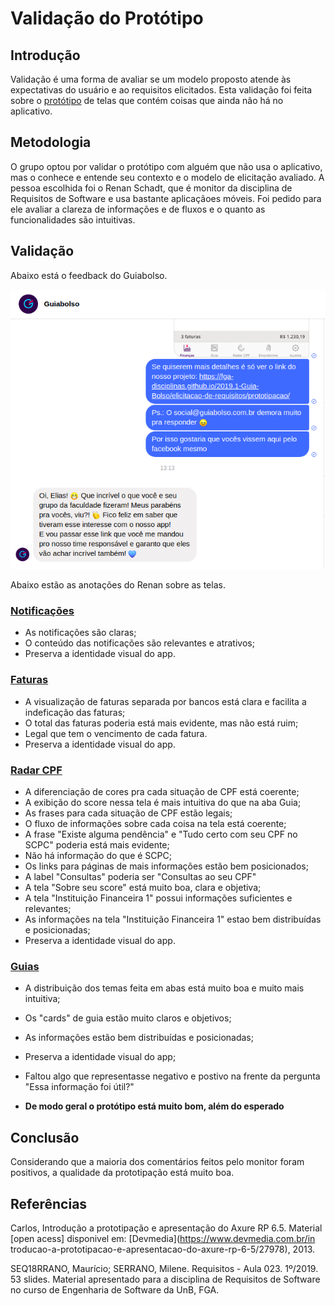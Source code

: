 # Validação do Protótipo

## Introdução
Validação é uma forma de avaliar se um modelo proposto atende às expectativas do usuário e ao requisitos elicitados. Esta validação foi feita sobre o [protótipo](../../elicitacao-de-requisitos/prototipacao/) de telas que contém coisas que ainda não há no aplicativo.

## Metodologia

O grupo optou por validar o protótipo com alguém que não usa o aplicativo, mas o conhece e entende seu contexto e o modelo de elicitação avaliado. A pessoa escolhida foi o Renan Schadt, que é monitor da disciplina de Requisitos de Software e usa bastante aplicaçãoes móveis. 
Foi pedido para ele avaliar a clareza de informações e de fluxos e o quanto as funcionalidades são intuitivas.

## Validação
Abaixo está o feedback do Guiabolso.

[ ![](./../img/validacao_gb.png) ](./../img/validacao_gb.png)

Abaixo estão as anotações do Renan sobre as telas.

### [Notificações](../../elicitacao-de-requisitos/prototipacao/#notificacoes)
* As notificações são claras;
* O conteúdo das notificações são relevantes e atrativos;
* Preserva a identidade visual do app.

### [Faturas](../../elicitacao-de-requisitos/prototipacao/#faturas)
* A visualização de faturas separada por bancos está clara e facilita a indeficação das faturas;
* O total das faturas poderia está mais evidente, mas não está ruim;
* Legal que tem o vencimento de cada fatura.
* Preserva a identidade visual do app.

### [Radar CPF](../../elicitacao-de-requisitos/prototipacao/#radar-cpf)
* A diferenciação de cores pra cada situação de CPF está coerente;
* A exibição do score nessa tela é mais intuitiva do que na aba Guia;
* As frases para cada situação de CPF estão legais;
* O fluxo de informações sobre cada coisa na tela está coerente;
* A frase "Existe alguma pendência" e "Tudo certo com seu CPF no SCPC" poderia está mais evidente;
* Não há informação do que é SCPC;
* Os links para páginas de mais informações estão bem posicionados;
* A label "Consultas" poderia ser "Consultas ao seu CPF"
* A tela "Sobre seu score" está muito boa, clara e objetiva;
* A tela "Instituição Financeira 1" possui informações suficientes e relevantes;
* As informações na tela "Instituição Financeira 1" estao bem distribuídas e posicionadas;
* Preserva a identidade visual do app.

### [Guias](../../elicitacao-de-requisitos/prototipacao/#guias)
* A distribuição dos temas feita em abas está muito boa e muito mais intuitiva;
* Os "cards" de guia estão muito claros e objetivos;  
* As informações estão bem distribuídas e posicionadas;
* Preserva a identidade visual do app;
* Faltou algo que representasse negativo e postivo na frente da pergunta "Essa informação foi útil?"

* **De modo geral o protótipo está muito bom, além do esperado**

## Conclusão
Considerando que a maioria dos comentários feitos pelo monitor foram positivos, a qualidade da prototipação está muito boa.

## Referências
Carlos, Introdução a prototipação e apresentação do Axure RP 6.5. Material [open acess] disponivel em: [Devmedia](https://www.devmedia.com.br/in    troducao-a-prototipacao-e-apresentacao-do-axure-rp-6-5/27978), 2013.

SEQ18RRANO, Maurício; SERRANO, Milene. Requisitos - Aula 023. 1º/2019. 53 slides. Material apresentado para a disciplina de Requisitos de Software no curso de Engenharia de Software da UnB, FGA.
